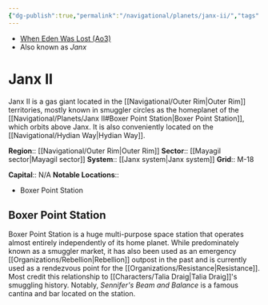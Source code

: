 ```yaml
---
{"dg-publish":true,"permalink":"/navigational/planets/janx-ii/","tags":["map","planet","hydian","outerrim","mayagil"]}
---
```


- [When Eden Was Lost (Ao3)](https://archiveofourown.org/works/19334440/chapters/45992584)
- Also known as *Janx*
# Janx II

Janx II is a gas giant located in the [[Navigational/Outer Rim\|Outer Rim]] territories, mostly known in smuggler circles as the homeplanet of the [[Navigational/Planets/Janx II#Boxer Point Station\|Boxer Point Station]], which orbits above Janx. It is also conveniently located on the [[Navigational/Hydian Way\|Hydian Way]]. 

**Region**::  [[Navigational/Outer Rim\|Outer Rim]]
**Sector**::  [[Mayagil sector\|Mayagil sector]]
**System**::  [[Janx system\|Janx system]]
**Grid**::  M-18

**Capital**:: N/A
**Notable Locations**::
- Boxer Point Station
## Boxer Point Station

Boxer Point Station is a huge multi-purpose space station that operates almost entirely independently of its home planet. While predominately known as a smuggler market, it has also been used as an emergency [[Organizations/Rebellion\|Rebellion]] outpost in the past and is currently used as a rendezvous point for the [[Organizations/Resistance\|Resistance]]. Most credit this relationship to [[Characters/Talia Draig\|Talia Draig]]'s smuggling history. Notably, *Sennifer's Beam and Balance* is a famous cantina and bar located on the station. 